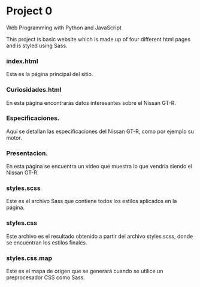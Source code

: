 # Project 0

Web Programming with Python and JavaScript

This project is basic website which is made up of four different html pages and is styled using Sass.

### index.html

Esta es la página principal del sitio.

### Curiosidades.html
En esta página encontrarás datos interesantes sobre el Nissan GT-R.

### Especificaciones.

Aquí se detallan las especificaciones del Nissan GT-R, como por ejemplo su motor.

### Presentacion.

En esta página se encuentra un video que muestra lo que vendria siendo el Nissan GT-R.

### styles.scss

Este es el archivo Sass que contiene todos los estilos aplicados en la página.

### styles.css

Este archivo es el resultado obtenido a partir del archivo styles.scss, donde se encuentran los estilos finales.

### styles.css.map

Este es el mapa de origen que se generará cuando se utilice un preprocesador CSS como Sass.

